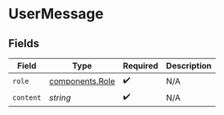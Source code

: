 # UserMessage


## Fields

| Field                                              | Type                                               | Required                                           | Description                                        |
| -------------------------------------------------- | -------------------------------------------------- | -------------------------------------------------- | -------------------------------------------------- |
| `role`                                             | [components.Role](../../models/components/role.md) | :heavy_check_mark:                                 | N/A                                                |
| `content`                                          | *string*                                           | :heavy_check_mark:                                 | N/A                                                |